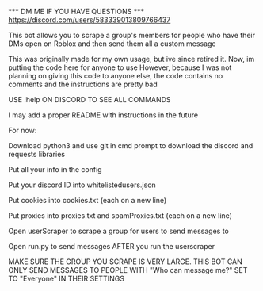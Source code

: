 *** DM ME IF YOU HAVE QUESTIONS ***   
https://discord.com/users/583339013809766437

This bot allows you to scrape a group's members for people who have their DMs open on Roblox and then send them all a custom message

This was originally made for my own usage, but ive since retired it. Now, im putting the code here for anyone to use
However, because I was not planning on giving this code to anyone else, the code contains no comments and the instructions are pretty bad

USE !help ON DISCORD TO SEE ALL COMMANDS

I may add a proper README with instructions in the future

For now:

Download python3 and use git in cmd prompt to download the discord and requests libraries

Put all your info in the config

Put your discord ID into whitelistedusers.json

Put cookies into cookies.txt (each on a new line)

Put proxies into proxies.txt and spamProxies.txt (each on a new line) 

Open userScraper to scrape a group for users to send messages to

Open run.py to send messages AFTER you run the userscraper 

MAKE SURE THE GROUP YOU SCRAPE IS VERY LARGE. THIS BOT CAN ONLY SEND MESSAGES TO PEOPLE WITH "Who can message me?" SET TO "Everyone" IN THEIR SETTINGS
